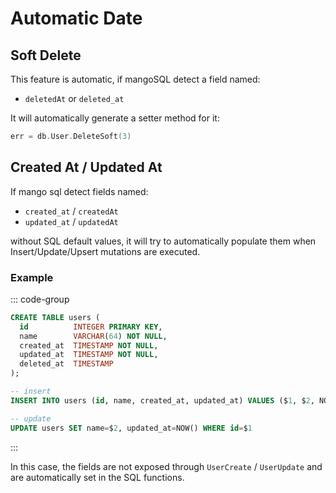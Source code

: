 # Automatic Date

## Soft Delete

This feature is automatic, if mangoSQL detect a field named:
* `deletedAt` or `deleted_at`

It will automatically generate a setter method for it:

```go
err = db.User.DeleteSoft(3)
```

## Created At / Updated At

If mango sql detect fields named:
* `created_at` / `createdAt`
* `updated_at` / `updatedAt`

without SQL default values, it will try to automatically populate them when Insert/Update/Upsert mutations are executed.

### Example

::: code-group

```sql [Schema]
CREATE TABLE users (
  id          INTEGER PRIMARY KEY,
  name        VARCHAR(64) NOT NULL,
  created_at  TIMESTAMP NOT NULL,
  updated_at  TIMESTAMP NOT NULL,
  deleted_at  TIMESTAMP
);
```

```sql [SQL Query Generated]
-- insert
INSERT INTO users (id, name, created_at, updated_at) VALUES ($1, $2, NOW(), NOW())

-- update
UPDATE users SET name=$2, updated_at=NOW() WHERE id=$1
```

:::

In this case, the fields are not exposed through `UserCreate` / `UserUpdate` and are automatically set in the SQL functions.
